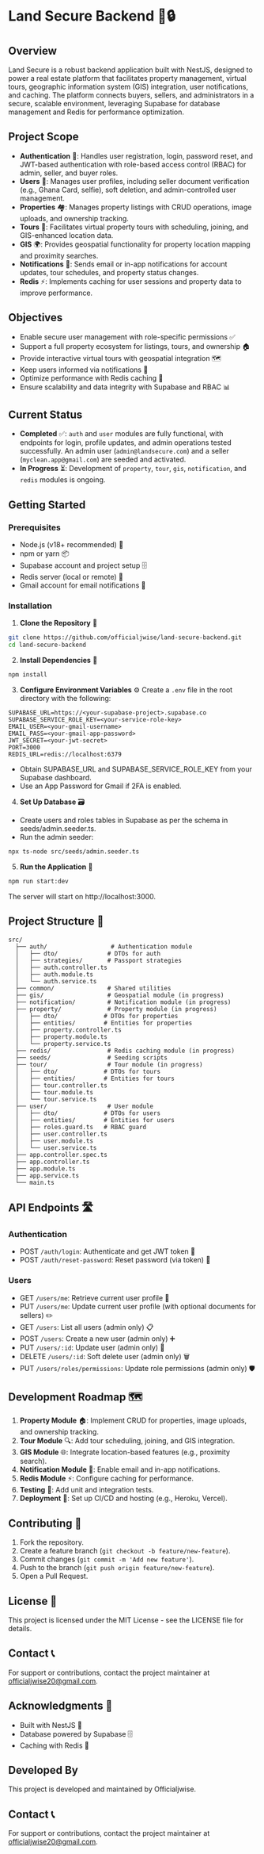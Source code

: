 # Land Secure Backend 🏢🔒

## Overview
Land Secure is a robust backend application built with NestJS, designed to power a real estate platform that facilitates property management, virtual tours, geographic information system (GIS) integration, user notifications, and caching. The platform connects buyers, sellers, and administrators in a secure, scalable environment, leveraging Supabase for database management and Redis for performance optimization.

## Project Scope
- **Authentication** 🔐: Handles user registration, login, password reset, and JWT-based authentication with role-based access control (RBAC) for admin, seller, and buyer roles.
- **Users** 👥: Manages user profiles, including seller document verification (e.g., Ghana Card, selfie), soft deletion, and admin-controlled user management.
- **Properties** 🏘️: Manages property listings with CRUD operations, image uploads, and ownership tracking.
- **Tours** 🔎: Facilitates virtual property tours with scheduling, joining, and GIS-enhanced location data.
- **GIS** 🌍: Provides geospatial functionality for property location mapping and proximity searches.
- **Notifications** 📧: Sends email or in-app notifications for account updates, tour schedules, and property status changes.
- **Redis** ⚡: Implements caching for user sessions and property data to improve performance.

## Objectives
- Enable secure user management with role-specific permissions ✅
- Support a full property ecosystem for listings, tours, and ownership 🏠
- Provide interactive virtual tours with geospatial integration 🗺️
- Keep users informed via notifications 🔔
- Optimize performance with Redis caching 🚀
- Ensure scalability and data integrity with Supabase and RBAC 📊

## Current Status
- **Completed** ✅: `auth` and `user` modules are fully functional, with endpoints for login, profile updates, and admin operations tested successfully. An admin user (`admin@landsecure.com`) and a seller (`myclean.app@gmail.com`) are seeded and activated.
- **In Progress** ⏳: Development of `property`, `tour`, `gis`, `notification`, and `redis` modules is ongoing.

## Getting Started

### Prerequisites
- Node.js (v18+ recommended) 📌
- npm or yarn 📦
- Supabase account and project setup 🗄️
- Redis server (local or remote) 🔄
- Gmail account for email notifications 📨

### Installation
1. **Clone the Repository** 📂
  ```bash
  git clone https://github.com/officialjwise/land-secure-backend.git
  cd land-secure-backend
  ```

2. **Install Dependencies** 🔧
  ```bash
  npm install
  ```

3. **Configure Environment Variables** ⚙️
  Create a `.env` file in the root directory with the following:
  ```
  SUPABASE_URL=https://<your-supabase-project>.supabase.co
  SUPABASE_SERVICE_ROLE_KEY=<your-service-role-key>
  EMAIL_USER=<your-gmail-username>
  EMAIL_PASS=<your-gmail-app-password>
  JWT_SECRET=<your-jwt-secret>
  PORT=3000
  REDIS_URL=redis://localhost:6379
  ```
  - Obtain SUPABASE_URL and SUPABASE_SERVICE_ROLE_KEY from your Supabase dashboard.
  - Use an App Password for Gmail if 2FA is enabled.

4. **Set Up Database** 🗃️
  - Create users and roles tables in Supabase as per the schema in seeds/admin.seeder.ts.
  - Run the admin seeder:
  ```bash
  npx ts-node src/seeds/admin.seeder.ts
  ```

5. **Run the Application** 🚀
  ```bash
  npm run start:dev
  ```
  The server will start on http://localhost:3000.

## Project Structure 📁
```
src/
  ├── auth/                  # Authentication module
  │   ├── dto/              # DTOs for auth
  │   ├── strategies/       # Passport strategies
  │   ├── auth.controller.ts
  │   ├── auth.module.ts
  │   └── auth.service.ts
  ├── common/               # Shared utilities
  ├── gis/                  # Geospatial module (in progress)
  ├── notification/         # Notification module (in progress)
  ├── property/             # Property module (in progress)
  │   ├── dto/             # DTOs for properties
  │   ├── entities/        # Entities for properties
  │   ├── property.controller.ts
  │   ├── property.module.ts
  │   └── property.service.ts
  ├── redis/                # Redis caching module (in progress)
  ├── seeds/                # Seeding scripts
  ├── tour/                 # Tour module (in progress)
  │   ├── dto/             # DTOs for tours
  │   ├── entities/        # Entities for tours
  │   ├── tour.controller.ts
  │   ├── tour.module.ts
  │   └── tour.service.ts
  ├── user/                 # User module
  │   ├── dto/             # DTOs for users
  │   ├── entities/        # Entities for users
  │   ├── roles.guard.ts   # RBAC guard
  │   ├── user.controller.ts
  │   ├── user.module.ts
  │   └── user.service.ts
  ├── app.controller.spec.ts
  ├── app.controller.ts
  ├── app.module.ts
  ├── app.service.ts
  └── main.ts
```

## API Endpoints 🛣️

### Authentication
- POST `/auth/login`: Authenticate and get JWT token 🔑
- POST `/auth/reset-password`: Reset password (via token) 🔄

### Users
- GET `/users/me`: Retrieve current user profile 👤
- PUT `/users/me`: Update current user profile (with optional documents for sellers) ✏️
- GET `/users`: List all users (admin only) 📋
- POST `/users`: Create a new user (admin only) ➕
- PUT `/users/:id`: Update user (admin only) 🔄
- DELETE `/users/:id`: Soft delete user (admin only) 🗑️
- PUT `/users/roles/permissions`: Update role permissions (admin only) 🛡️

## Development Roadmap 🗺️
1. **Property Module** 🏠: Implement CRUD for properties, image uploads, and ownership tracking.
2. **Tour Module** 🔍: Add tour scheduling, joining, and GIS integration.
3. **GIS Module** 🌐: Integrate location-based features (e.g., proximity search).
4. **Notification Module** 📱: Enable email and in-app notifications.
5. **Redis Module** ⚡: Configure caching for performance.
6. **Testing** 🧪: Add unit and integration tests.
7. **Deployment** 🚀: Set up CI/CD and hosting (e.g., Heroku, Vercel).

## Contributing 👥
1. Fork the repository.
2. Create a feature branch (`git checkout -b feature/new-feature`).
3. Commit changes (`git commit -m 'Add new feature'`).
4. Push to the branch (`git push origin feature/new-feature`).
5. Open a Pull Request.

## License 📄
This project is licensed under the MIT License - see the LICENSE file for details.

## Contact 📞
For support or contributions, contact the project maintainer at officialjwise20@gmail.com.

## Acknowledgments 🙏
- Built with NestJS 🔷
- Database powered by Supabase 🗄️
- Caching with Redis 🚀
## Developed By
This project is developed and maintained by Officialjwise.

## Contact 📞
For support or contributions, contact the project maintainer at officialjwise20@gmail.com.